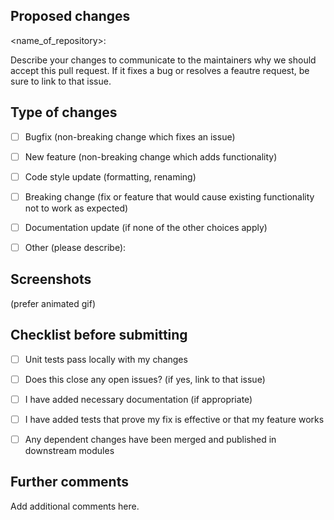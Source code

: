 ## Proposed changes

<name_of_repository>: 

Describe your changes to communicate to the maintainers why we should accept this pull request. If it fixes a bug or resolves a feautre request, be sure to link to that issue.


## Type of changes


 - [ ] Bugfix (non-breaking change which fixes an issue)
 - [ ] New feature (non-breaking change which adds functionality)
 - [ ] Code style update (formatting, renaming)
 - [ ] Breaking change (fix or feature that would cause existing functionality not to work as expected)
 - [ ] Documentation update (if none of the other choices apply)
 - [ ] Other (please describe):


## Screenshots 
(prefer animated gif)
## Checklist before submitting
- [ ] Unit tests pass locally with my changes
- [ ] Does this close any open issues? (if yes, link to that issue)
- [ ] I have added necessary documentation (if appropriate)
- [ ] I have added tests that prove my fix is effective or that my feature works
- [ ] Any dependent changes have been merged and published in downstream modules



## Further comments

Add additional comments here.

